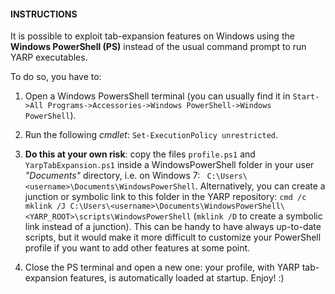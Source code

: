 #### INSTRUCTIONS

It is possible to exploit tab-expansion features on Windows using the **Windows PowerShell (PS)** instead of the usual command prompt to run YARP executables.

To do so, you have to:

1. Open a Windows PowersShell terminal (you can usually find it in `Start->All Programs->Accessories->Windows PowerShell->Windows PowerShell`).

2. Run the following _cmdlet_: `Set-ExecutionPolicy unrestricted`.

3. **Do this at your own risk**: copy the files `profile.ps1` and `YarpTabExpansion.ps1` inside a WindowsPowerShell folder in your user _"Documents"_ directory, i.e. on Windows 7: ` C:\Users\<username>\Documents\WindowsPowerShell`. Alternatively, you can create a junction or symbolic link to this folder in the YARP repository: `cmd /c mklink /J C:\Users\<username>\Documents\WindowsPowerShell\<YARP_ROOT>\scripts\WindowsPowerShell` (`mklink /D` to create a symbolic link instead of a junction). This can be handy to have always up-to-date scripts, but it would make it more difficult to customize your PowerShell profile if you want to add other features at some point.

4. Close the PS terminal and open a new one: your profile, with YARP tab-expansion features, is automatically loaded at startup. Enjoy! :)
